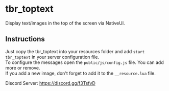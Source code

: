 # tbr_toptext
Display text/images in the top of the screen via NativeUI.

## Instructions
Just copy the tbr_toptext into your resources folder and add `start tbr_toptext` in your server configuration file.  
To configure the messages open the `public/js/config.js` file. You can add more or remove.  
If you add a new image, don't forget to add it to the `__resource.lua` file.


Discord Server: https://discord.gg/f3TsfvD
